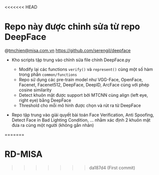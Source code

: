 <<<<<<< HEAD
# Repo này được chỉnh sửa từ repo DeepFace
@tmchien@misa.com.vn
https://github.com/serengil/deepface

* Kho scripts tập trung vào chỉnh sửa file chính DeepFace.py
  - Modify lại các functions `verify()` và `represent()` cùng một số hàm trong phần `common/functions`
  - Repo sử dụng các pre-train model như VGG-Face, OpenFace, Facenet, Facenet512, DeepFace, DeepID, ArcFace cùng với phép cosine similarity
  - Detect khuôn mặt được support bởi MTCNN cùng align (left eye, right eye) bằng DeepFace
  - Threshold cho mỗi mô hình được chọn và rút ra từ DeepFace

* Repo tập trung vào giải quyết bài toán Face Verification, Anti Spoofing, Detect Face in Bad Lighting Condition, ... nhằm xác định 2 khuôn mặt đưa ra cùng một người (không gắn nhãn)


=======
# RD-MISA
>>>>>>> da187d4 (First commit)
